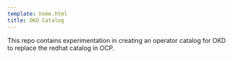 ```yaml
---
template: home.html
title: OKD Catalog
---
```


<!--- cSpell:ignore -->

This repo contains experimentation in creating an operator catalog for OKD to replace the redhat catalog in OCP.
